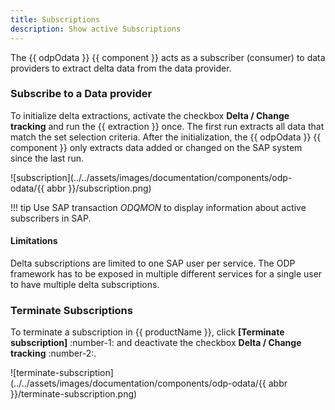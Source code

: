 ```yaml
---
title: Subscriptions
description: Show active Subscriptions
---
```


The {{ odpOdata }} {{ component }} acts as a subscriber (consumer) to data providers to extract delta data from the data provider. 


### Subscribe to a Data provider

To initialize delta extractions, activate the checkbox **Delta / Change tracking** and run the {{ extraction }} once.
The first run extracts all data that match the set selection criteria.
After the initialization, the {{ odpOdata }} {{ component }} only extracts data added or changed on the SAP system since the last run. 

![subscription](../../assets/images/documentation/components/odp-odata/{{ abbr }}/subscription.png)

!!! tip
	Use SAP transaction *ODQMON* to display information about active subscribers in SAP.
	
#### Limitations

Delta subscriptions are limited to one SAP user per service. 
The ODP framework has to be exposed in multiple different services for a single user to have multiple delta subscriptions.


### Terminate Subscriptions

To terminate a subscription in {{ productName }}, click **[Terminate subscription]** :number-1: and deactivate the checkbox **Delta / Change tracking** :number-2:.

![terminate-subscription](../../assets/images/documentation/components/odp-odata/{{ abbr }}/terminate-subscription.png)